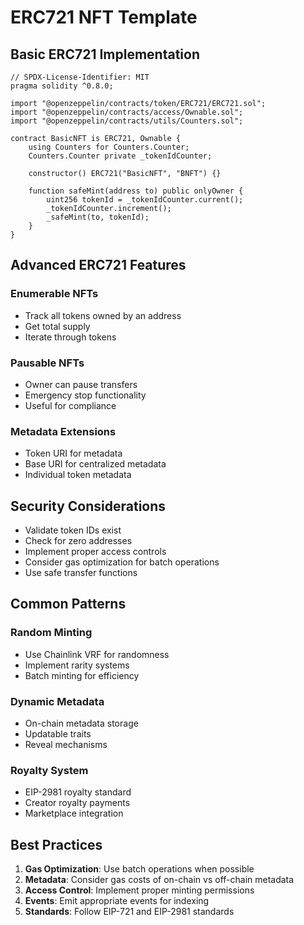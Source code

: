 # ERC721 NFT Template

## Basic ERC721 Implementation

```solidity
// SPDX-License-Identifier: MIT
pragma solidity ^0.8.0;

import "@openzeppelin/contracts/token/ERC721/ERC721.sol";
import "@openzeppelin/contracts/access/Ownable.sol";
import "@openzeppelin/contracts/utils/Counters.sol";

contract BasicNFT is ERC721, Ownable {
    using Counters for Counters.Counter;
    Counters.Counter private _tokenIdCounter;

    constructor() ERC721("BasicNFT", "BNFT") {}

    function safeMint(address to) public onlyOwner {
        uint256 tokenId = _tokenIdCounter.current();
        _tokenIdCounter.increment();
        _safeMint(to, tokenId);
    }
}
```

## Advanced ERC721 Features

### Enumerable NFTs
- Track all tokens owned by an address
- Get total supply
- Iterate through tokens

### Pausable NFTs
- Owner can pause transfers
- Emergency stop functionality
- Useful for compliance

### Metadata Extensions
- Token URI for metadata
- Base URI for centralized metadata
- Individual token metadata

## Security Considerations

- Validate token IDs exist
- Check for zero addresses
- Implement proper access controls
- Consider gas optimization for batch operations
- Use safe transfer functions

## Common Patterns

### Random Minting
- Use Chainlink VRF for randomness
- Implement rarity systems
- Batch minting for efficiency

### Dynamic Metadata
- On-chain metadata storage
- Updatable traits
- Reveal mechanisms

### Royalty System
- EIP-2981 royalty standard
- Creator royalty payments
- Marketplace integration

## Best Practices

1. **Gas Optimization**: Use batch operations when possible
2. **Metadata**: Consider gas costs of on-chain vs off-chain metadata
3. **Access Control**: Implement proper minting permissions
4. **Events**: Emit appropriate events for indexing
5. **Standards**: Follow EIP-721 and EIP-2981 standards
